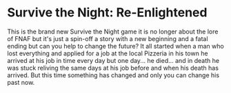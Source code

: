 # Survive the Night: Re-Enlightened
This is the brand new Survive the Night game it is no longer about the lore of FNAF but it's just a spin-off a story with a new beginning and a fatal ending but can you help to change the future? 
It all started when a man who lost everything and applied for a job at the local Pizzeria in his town he arrived at his job in time every day but one day... he died... and in death he was stuck reliving the same days at his job before and when his death has arrived. But this time something has changed and only you can change his past now. 